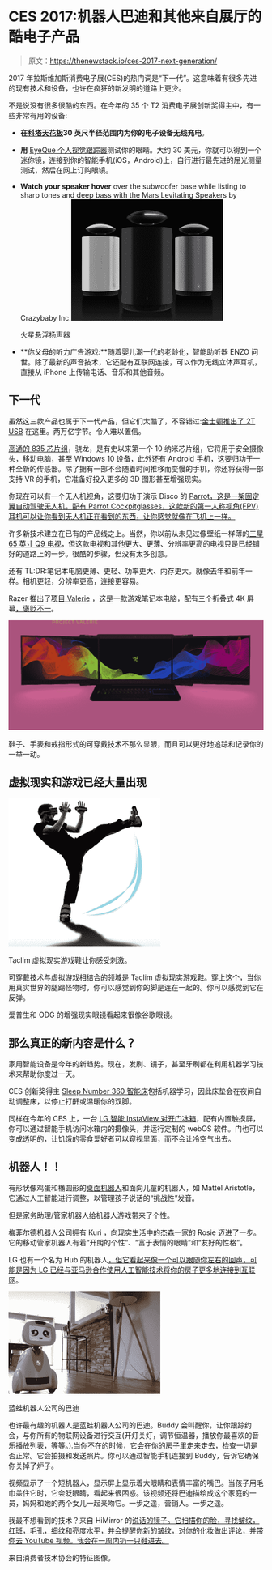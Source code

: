 # CES 2017:机器人巴迪和其他来自展厅的酷电子产品

> 原文：<https://thenewstack.io/ces-2017-next-generation/>

2017 年拉斯维加斯消费电子展(CES)的热门词是“下一代”。这意味着有很多先进的现有技术和设备，也许在疯狂的新发明的道路上更少。

不是说没有很多很酷的东西。在今年的 35 个 T2 消费电子展创新奖得主中，有一些非常有用的设备:

*   **在[科塔天花板](http://www.ossia.com/cota/)30 英尺半径范围内为你的电子设备无线充电**。
*   **用** [EyeQue 个人视觉跟踪器](https://www.eyeque.com/pvt/)测试你的眼睛。大约 30 美元，你就可以得到一个迷你镜，连接到你的智能手机(iOS，Android)上，自行进行最先进的屈光测量测试，然后在网上订购眼镜。
*   **Watch your speaker hover** over the subwoofer base while listing to sharp tones and deep bass with the Mars Levitating Speakers by Crazybaby Inc.![Mars Levitating speakers](img/f8f1859db02ca95f2b57b61361df0e3c.png)

    火星悬浮扬声器

*   **你父母的听力广告游戏:**随着婴儿潮一代的老龄化，智能助听器 ENZO 问世。除了最新的声音技术，它还配有互联网连接，可以作为无线立体声耳机，直接从 iPhone 上传输电话、音乐和其他音频。

## 下一代

虽然这三款产品也属于下一代产品，但它们太酷了，不容错过:[金士顿推出了 2T USB](http://www.kingston.com/us/company/press/article/48472?ArticleTitle=Kingston%20Digital%20Doubles%20Capacity%20for%20World%E2%80%99s%20Largest%20USB%20Flash%20Drive%20%20-%20(January%2003)) 在这里。两万亿字节。令人难以置信。

[高通的 835 芯片组](http://www.techradar.com/news/snapdragon-835-specs-this-is-the-tiny-new-chip-that-will-control-your-life)，骁龙，是有史以来第一个 10 纳米芯片组，它将用于安全摄像头，移动电脑，甚至 Windows 10 设备，此外还有 Android 手机，这要归功于一种全新的传感器。除了拥有一部不会随着时间推移而变慢的手机，你还将获得一部支持 VR 的手机，它准备好投入更多的 3D 图形甚至增强现实。

你现在可以有一个无人机视角，这要归功于演示 Disco 的 [Parrot，这是一架固定翼自动驾驶无人机，配有 Parrot Cockpitglasses，这款新的第一人称视角(FPV)耳机可以让你看到无人机正在看到的东西，让你感觉就像在飞机上一样。](https://www.parrot.com/us/drones/parrot-disco-fpv#-parrot-disco-fpv)

许多新技术建立在已有的产品线之上。当然，你以前从未见过像壁纸一样薄的[三星 65 英寸 Q9 电视](https://news.samsung.com/global/photo-samsung-gives-world-first-look-at-its-new-qled-tvs)，但这款电视和其他更大、更薄、分辨率更高的电视只是已经铺好的道路上的一步。很酷的步骤，但没有太多创意。

还有 TL:DR:笔记本电脑更薄、更轻、功率更大、内存更大。就像去年和前年一样。相机更轻，分辨率更高，连接更容易。

Razer 推出了[项目 Valerie](http://www.razerzone.com/project-valerie) ，这是一款游戏笔记本电脑，配有三个折叠式 4K 屏幕[，褒贬不一](http://www.theverge.com/ces/2017/1/5/14112686/razer-project-valerie-multi-monitor-gaming-laptop-concept)。

[![a8873c2a2de45360e07499c500cb7a27-usp1-01](img/e65a00d09327492274b6dcd7d901227f.png)](http://www.razerzone.com/project-valerie)

鞋子、手表和戒指形式的可穿戴技术不那么显眼，而且可以更好地追踪和记录你的一举一动。

## 虚拟现实和游戏已经大量出现

![Taclim Virtual Reality gaming shoes let you feel the kicks.](img/4ef687283128f893b3960445121420fc.png)

Taclim 虚拟现实游戏鞋让你感受刺激。

可穿戴技术与虚拟游戏相结合的领域是 Taclim 虚拟现实游戏鞋。穿上这个，当你用真实世界的腿踢怪物时，你可以感觉到你的脚是连在一起的。你可以感觉到它在反弹。

爱普生和 ODG 的增强现实眼镜看起来很像谷歌眼镜。

## 那么真正的新内容是什么？

家用智能设备是今年的新趋势。现在，发刷、镜子，甚至牙刷都在利用机器学习技术来帮助你度过一天。

CES 创新奖得主 [Sleep Number 360 智能床](https://www.sleepnumber.com/360)包括机器学习，因此床垫会在夜间自动调整床，以停止打鼾或温暖你的双脚。

同样在今年的 CES 上，一台 [LG 智能 InstaView 对开门冰箱](http://www.lg.com/us/discover/instaview-door-in-door)，配有内置触摸屏，你可以通过智能手机访问冰箱内的摄像头，并运行定制的 webOS 软件。门也可以变成透明的，让饥饿的零食爱好者可以窥视里面，而不会让冷空气出去。

## 机器人！！

有形状像鸡蛋和椭圆形的[桌面机器人](http://www.mirror.co.uk/tech/best-smart-home-robots-ces-9567893)和面向儿童的机器人，如 Mattel Aristotle，它通过人工智能进行调整，以管理孩子说话的“挑战性”发音。

但是家务助理/管家机器人给机器人游戏带来了个性。

梅菲尔德机器人公司拥有 Kuri ，向现实生活中的杰森一家的 Rosie 迈进了一步。它的移动管家机器人有着“开朗的个性”、“富于表情的眼睛”和“友好的性格”。

LG 也有一个名为 Hub 的机器人[，但它看起来像一个可以跟随你左右的回声，可能是因为 LG 已经与亚马逊合作](https://www.cnet.com/products/lg-hub-robot/preview/)[使用人工智能技术将你的房子更多地连接到互联网](http://www.techradar.com/news/lg-is-bringing-advanced-ai-technology-to-its-home-appliances)。

![Buddy from Blue Frog Robotics ](img/8956dc3260bf9ce6887003cd524d1e0a.png)

蓝蛙机器人公司的巴迪

也许最有趣的机器人是蓝蛙机器人公司的巴迪。Buddy 会叫醒你，让你跟踪约会，与你所有的物联网设备进行交互(开灯关灯，调节恒温器，播放你最喜欢的音乐播放列表，等等。).当你不在的时候，它会在你的房子里走来走去，检查一切是否正常。它会拍摄和发送照片。你可以通过智能手机连接到 Buddy，告诉它确保你关掉了炉子。

视频显示了一个短机器人，显示屏上显示着大眼睛和表情丰富的嘴巴。当孩子用毛巾盖住它时，它会眨眼睛，看起来很困惑。该视频还将巴迪描绘成这个家庭的一员，妈妈和她的两个女儿一起亲吻它。一步之遥，营销人。一步之遥。

我最不想看到的技术？来自 HiMirror 的[说话的镜子。它扫描你的脸，寻找皱纹，红斑，毛孔，细纹和亮度水平，并会提醒你新的皱纹，对你的化妆做出评论，并带你去 YouTube 视频。我会在一周内扔一只鞋进去。](http://www.theverge.com/2017/1/4/14166064/himirror-plus-scan-smart-mirror-ces-2017)

来自消费者技术协会的特征图像。

<svg xmlns:xlink="http://www.w3.org/1999/xlink" viewBox="0 0 68 31" version="1.1"><title>Group</title> <desc>Created with Sketch.</desc></svg>